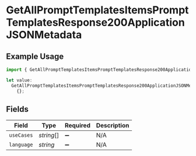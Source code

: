# GetAllPromptTemplatesItemsPromptTemplatesResponse200ApplicationJSONMetadata

## Example Usage

```typescript
import { GetAllPromptTemplatesItemsPromptTemplatesResponse200ApplicationJSONMetadata } from "@orq-ai/node/models/operations";

let value:
  GetAllPromptTemplatesItemsPromptTemplatesResponse200ApplicationJSONMetadata =
    {};
```

## Fields

| Field              | Type               | Required           | Description        |
| ------------------ | ------------------ | ------------------ | ------------------ |
| `useCases`         | *string*[]         | :heavy_minus_sign: | N/A                |
| `language`         | *string*           | :heavy_minus_sign: | N/A                |